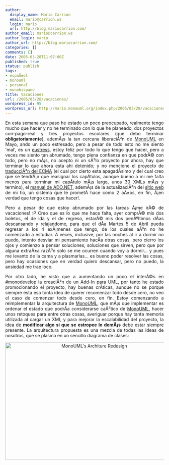 ```yaml
---
author:
  display_name: Mario Carrion
  email: mario@carrion.ws
  login: mario
  url: http://blog.mariocarrion.com/
author_email: mario@carrion.ws
author_login: mario
author_url: http://blog.mariocarrion.com/
categories: []
comments: []
date: 2005-03-28T11:07:00Z
published: true
status: publish
tags:
- espaÃ±ol
- monouml
- personal
- monohispano
title: Vacaciones
url: /2005/03/28/vacaciones/
wordpress_id: 95
wordpress_url: http://mario.monouml.org/index.php/2005/03/28/vacaciones/
---
```


<div style="clear:both;"></div>
<p align="justify">En esta semana que paso he estado un poco preocupado, realmente tengo mucho que hacer y no he terminado con lo que he planeado, dos proyectos con-pago-real y tres proyectos escolares (que debo terminar <span style="font-weight:bold;">obligatoriamente</span>), ademÃ¡s la tan cercana liberaciÃ³n de <a href="http://monouml.sourceforge.net">MonoUML</a> en Mayo, ando un poco estresado, pero a pesar de todo esto no me siento 'mal', es un <a href="http://es.wikipedia.org/wiki/Estres">eustress</a>, estoy feliz por todo lo que tengo que hacer, pero a veces me siento tan abrumado, tengo plena confianza en que podrÃ© con todo, pero no mÃ¡s, no acepto ni un sÃ³lo proyecto por ahora, hay que terminar lo que ahora esta ahi detenido; y no mencione el proyecto de <a href="http://www.monohispano.org/ecma">traducciÃ³n del ECMA</a> (el cual por cierto esta apagadÃ­simo y del cual creo que se tendrÃ¡n que reasignar los capÃ­tulos, aunque bueno a mi me falta menos para terminar mi capÃ­tulo mÃ¡s largo, unos 30 XMLs mÃ¡s y termino), el <a href="http://www.monohispano.org/tutoriales/ado.net">manual de ADO.NET</a>, ademÃ¡s de la actualizaciÃ³n del <a href="http://www.coverma.com.mx">sitio web</a> de mi tio, un sistema que le prometÃ­ hace como 2 aÃ±os, en fin, Â¡en verdad que tengo cosas que hacer!.</p>
<p align="justify">Pero a pesar de que estoy abrumado por las tareas Â¡me irÃ© de vacaciones! :P Creo que es lo que me hace falta, ayer comprÃ© mis dos boletos, el de ida y el de regreso, estarÃ© mis dos penÃºltimos dÃ­as descansando y relajandome, para que el dÃ­a Martes 5 de Abril pueda regresar a los 4 exÃ¡menes que tengo, de los cuales aÃºn no he comenzado a estudiar. A veces, inclusive, por las noches al ir a dormir no puedo, intento desviar mi pensamiento hacÃ­a otras cosas, pero cierro los ojos y comienzo a pensar soluciones, soluciones que sirven, pero que por alguna extraÃ±a razÃ³n solo se me ocurren cuando voy a dormir... y pues me levanto de la cama y a plasmarlas... es bueno poder resolver las cosas, pero hay ocasiones que en verdad quiero descansar, pero no puedo, la ansiedad me trae loco.</p>
<p align="justify">Por otro lado, he visto que a aumentando un poco el interÃ©s en #monodevelop la creaciÃ³n de un Add-In para UML, por tanto he estado promocionando el proyecto, hay buenas crÃ­ticas, aunque no se porque siempre esta esa tonta idea de querer recomenzar todo desde cero, no veo el caso de comenzar todo desde cero, en fin. Estoy comenzando a reimplementar la arquitectura de <a href="http://monouml.sourceforge.net">MonoUML</a>, que mÃ¡s que implementar es ordenar el estado que podrÃ­a considerarse caÃ³tico de <a href="http://monouml.sourceforge.net">MonoUML</a>, hacer unos retoques para entre otras cosas, averiguar porque hay tanta memoria utilizada al cargar un XMI, y para mejorar la escalabilidad del proyecto, la idea de <span style="font-weight:bold;">modificar algo si que se estropee lo demÃ¡s</span> debe estar siempre presente. La arquitectura propuesta es una mezcla de todas las ideas de nosotros, que se plasma en un sencillo diagrama de clases:</p>
<p align="center"><a href="http://monouml.sourceforge.net/images/architecture.png"><img src="http://monouml.sourceforge.net/images/architecture.png" width="550" height="372" title="MonoUML's Architure Redesign" alt="MonoUML's Architure Redesign" border="0"/></a></p>
<div style="clear:both; padding-bottom: 0.25em;"></div>
